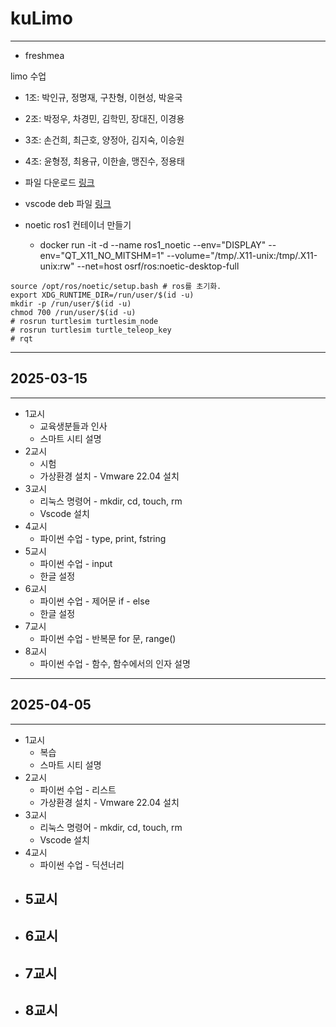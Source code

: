 # kuLimo

---

- freshmea

limo 수업

- 1조: 박인규, 정명재, 구찬형, 이현성, 박윤국
- 2조: 박정우, 차경민, 김학민, 장대진, 이경용
- 3조: 손건희, 최근호, 양정아, 김지숙, 이승원
- 4조: 윤형정, 최용규, 이한솔, 맹진수, 정용태


- 파일 다운로드
[링크](https://drive.google.com/file/d/1twlHYAgrWeLSQRO_vHy68lJxr-n1qIWl/view?usp=sharing)

- vscode deb 파일
[링크](https://drive.google.com/file/d/1We4ILpw1NTzpspkflSpvdZikvyApTxn0/view?usp=sharing)

- noetic ros1 컨테이너 만들기
  - docker run -it -d --name ros1_noetic --env="DISPLAY" --env="QT_X11_NO_MITSHM=1" --volume="/tmp/.X11-unix:/tmp/.X11-unix:rw" --net=host osrf/ros:noetic-desktop-full

```
source /opt/ros/noetic/setup.bash # ros를 초기화.
export XDG_RUNTIME_DIR=/run/user/$(id -u)
mkdir -p /run/user/$(id -u)
chmod 700 /run/user/$(id -u)
# rosrun turtlesim turtlesim_node
# rosrun turtlesim turtle_teleop_key
# rqt
```
---

## 2025-03-15

---

- 1교시
  - 교육생분들과 인사
  - 스마트 시티 설명
- 2교시
  - 시험
  - 가상환경 설치 - Vmware 22.04 설치
- 3교시
  - 리눅스 명령어 - mkdir, cd, touch, rm
  - Vscode 설치
- 4교시
  - 파이썬 수업 - type, print, fstring
- 5교시
  - 파이썬 수업 - input
  - 한글 설정
- 6교시
  - 파이썬 수업 - 제어문 if - else
  - 한글 설정
- 7교시
  - 파이썬 수업 - 반복문 for 문, range()
- 8교시
  - 파이썬 수업 - 함수, 함수에서의 인자 설명


---

## 2025-04-05

---

- 1교시
  - 복습
  - 스마트 시티 설명
- 2교시
  - 파이썬 수업 - 리스트
  - 가상환경 설치 - Vmware 22.04 설치
- 3교시
  - 리눅스 명령어 - mkdir, cd, touch, rm
  - Vscode 설치
- 4교시
  - 파이썬 수업 - 딕션너리
- 5교시
  - 
- 6교시
  - 
- 7교시
  - 
- 8교시
  - 
